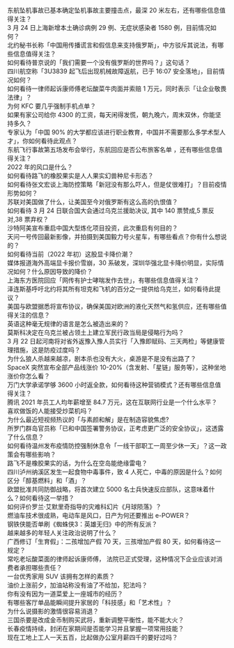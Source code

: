 东航坠机事故已基本确定坠机事故主要撞击点，最深 20 米左右，还有哪些信息值得关注？  
3 月 24 日上海新增本土确诊病例 29 例、无症状感染者 1580 例，目前情况如何？  
北约秘书长称「中国用传播谎言和假信息来支持俄罗斯」，中方驳斥其说法，有哪些信息值得关注？  
如何看待普京说的「我们需要一个没有俄罗斯的世界吗？」这句话？  
四川航空称「3U3839 起飞后出现机械故障返航，已于 16:07 安全落地」，目前情况如何？  
如何看待一律师起诉康师傅老坛酸菜牛肉面并索赔 1 万元，同时表示「让企业敬畏法律」？  
为何 KFC 要几乎强制手机点单？  
如果有家公司给你 4300 的工资，每天闲得发慌，朝九晚六，周末双休，你能坚持多久？  
专家认为「中国 90% 的大学都应该进行职业教育，中国并不需要那么多学术型人才」，你如何看待此观点？  
东航飞行事故第五场发布会举行，东航回应是否公布旅客名单 ，还有哪些信息值得关注？  
2022 年的风口是什么？  
如何看待路飞的橡胶果实是人人果实幻兽种尼卡形态？  
如何看待张文宏谈上海防控策略「新冠没有那么吓人，但是仗很难打」？目前疫情形势如何？  
苏联对美国做了什么，让美国至今对俄罗斯有这么高的仇恨值？  
如何看待 3 月 24 日联合国大会通过乌克兰援助决议, 其中 140 票赞成,5 票反对,38 票弃权？  
沙特阿美宣布重启中国大型炼化项目投资，此次重启有何目的？  
天问一号传回最新影像，并拍摄到美国毅力号火星车，有哪些看点？你有什么想说的？  
如何看待当前（2022 年初）这股显卡降价潮？  
媒体报道海外高端显卡报价雪崩，30 系破发，深圳华强北显卡降价明显，实际情况如何？什么原因导致的降价？  
上海东方医院回应「网传有护士哮喘发作去世」，有哪些信息值得关注？  
泽连斯基呼吁北约将其所有坦克和飞机的百分之一提供给乌克兰，如何看待此提议？  
美国与欧盟据悉将宣布协议，确保美国对欧洲的液化天然气和氢供应，还有哪些值得关注的信息？  
英语这种毫无规律的语言是怎么被造出来的？  
莫斯科决定在乌克兰被占领土上建立军民行政当局是侵略行为吗？  
3 月 22 日起河南将对省外返豫入豫人员实行「入豫即赋码、三天两检」等健康管理措施，这是防疫过度吗？  
为什么狼人杀越来越凉，剧本杀也没有大火，桌游是不是没有出路了？  
SpaceX 突然宣布全部产品线涨价 10-20%（含发射、「星链」服务等），这种坐地涨价你怎么看？  
万门大学承诺学够 3600 小时返全款，如何看待这种营销模式？还有哪些信息值得关注？  
腾讯 2021 年员工人均年薪增至 84.7 万元，这在互联网行业是一个什么水平？  
喜欢做饭的人能接受炒菜机吗？  
为什么最近短视频热议的「与素颜和解」是在制造容貌焦虑?  
所罗门群岛官员称「已和中国签署警务协议，正考虑更广泛的安全协议」，这透露了什么信息？  
如何看待温州发布疫情防控强制休息令「一线干部职工一周至少休一天」？这一政策会有哪些影响？  
路飞不是橡胶果实的话，为什么在空岛能绝缘雷电？  
四川泸州纳溪区发生一起食物中毒事件，致 4 人死亡，中毒的原因是什么？如何区分「醇基燃料」和「酒」？  
欧盟批准共同防御战略，将首次建立 5000 名士兵快速反应部队，这意味着什么？如何看待这一举措？  
如何评价罗兰·艾默里奇指导的灾难科幻片《月球陨落》？  
燃油车技术很成熟，电动车是风口，日产为何还要推出 e-POWER？  
钢铁侠能否单刷《蜘蛛侠3：英雄无归》中的所有反派？  
越来越多的年轻人关注政治说明了什么？  
广西修订「生育假」：二孩增加产假 70 天，三孩增加产假 80 天，如何看待这一规定？  
常吃老坛酸菜面的律师起诉康师傅， 法院已正式受理，这种情况下企业应该对消费者承担哪些责任？  
一台优秀家用 SUV 该拥有怎样的素质？  
油价上涨前夕，加油站称没有油了不给加，犯法吗？  
你有没有因为一道菜爱上一座城市的经历？  
有哪些客厅单品能瞬间提升家居的「科技感」和「艺术性」？  
为什么说摄影的激情很容易消退？  
三国杀要是改成金币制购买武将，重新调整平衡性，能不能大火？  
长春疫情持续，封闭在家期间是否能学习并且掌握一项常用技能？  
现在工地上工人一天五百，比起做办公室月薪四千的要好过吗？  
